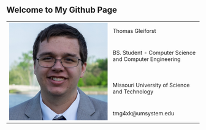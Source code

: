 ## Welcome to My Github Page

<table sanitize:"false">
  <tr>
    <td rowspan="4"><img src="gleiforst.jpg" alt="Thomas Gleiforst" width="auto" height="15%" rowspan="4"/></td>
    <td> Thomas Gleiforst </td>
  </tr>
  <tr>
    <td> BS. Student - Computer Science and Computer Engineering </td>
  </tr>  
  <tr>
    <td> Missouri University of Science and Technology </td>
  </tr>
  <tr>
    <td> tmg4xk@umsystem.edu </td>
  </tr>
</table>
